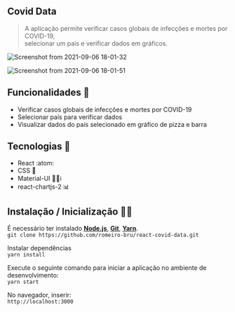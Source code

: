 ## Covid Data
> A aplicação permite verificar casos globais de infecções e mortes por COVID-19,
> <br>
>selecionar  um país e verificar dados em gráficos.


![Screenshot from 2021-09-06 18-01-32](https://user-images.githubusercontent.com/56081906/132260581-19e7e85e-c357-4102-896d-65911e0c9332.png)

![Screenshot from 2021-09-06 18-01-51](https://user-images.githubusercontent.com/56081906/132260566-437abbc9-87a1-4563-b2e5-f5ddbed767bd.png)

## Funcionalidades 👾 
* Verificar casos globais de infecções e mortes por COVID-19
* Selecionar país para verificar dados
* Visualizar dados do país selecionado em gráfico de pizza e barra

## Tecnologias :mag_right:
* React :atom:
* CSS 💅
* Material-UI  🧑‍🔧ℹ️ 
* react-chartjs-2 📊

## Instalação / Inicialização 👨‍🏭

É necessário ter instalado <strong>[Node.js](https://nodejs.org/en/download/)</strong>, 
                           <strong>[Git](https://git-scm.com/downloads)</strong>, 
                           <strong>[Yarn](https://yarnpkg.com/)</strong>.
<br>
```git clone https://github.com/romeiro-bru/react-covid-data.git```

Instalar dependências
<br>
```yarn install```

Execute o seguinte comando para iniciar a aplicação no ambiente de desenvolvimento:
<br>
```yarn start```
<br>

No navegador, inserir:
<br>
```http://localhost:3000```
